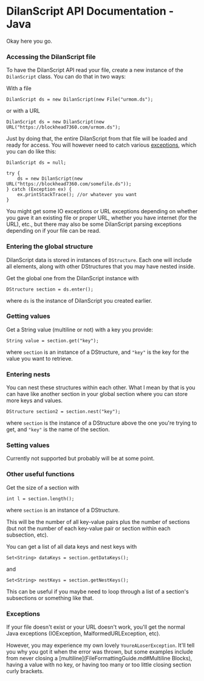 # DilanScript API Documentation - Java

Okay here you go.

### Accessing the DilanScript file

To have the DilanScript API read your file, create a new instance of the `DilanScript` class. You can do that in two ways:

With a file
    
    DilanScript ds = new DilanScript(new File("urmom.ds");

or with a URL
    
    DilanScript ds = new DilanScript(new URL("https://blockhead7360.com/urmom.ds");

Just by doing that, the entire DilanScript from that file will be loaded and ready for access. You will however need to catch various [exceptions](#Exceptions), which you can do like this:

    DilanScript ds = null;
    
    try {
        ds = new DilanScript(new URL("https://blockhead7360.com/somefile.ds"));
    } catch (Exception ex) {
        ex.printStackTrace(); //or whatever you want
    }

You might get some IO exceptions or URL exceptions depending on whether you gave it an existing file or proper URL, whether you have internet (for the URL), etc., but there may also be some DilanScript parsing exceptions depending on if your file can be read.


### Entering the global structure

DilanScript data is stored in instances of `DStructure`. Each one will include all elements, along with other DStructures that you may have nested inside.

Get the global one from the DilanScript instance with

    DStructure section = ds.enter();
    
where `ds` is the instance of DilanScript you created earlier.



### Getting values

Get a String value (multiline or not) with a key you provide:

    String value = section.get("key");

where `section` is an instance of a DStructure, and `"key"` is the key for the value you want to retrieve.



### Entering nests

You can nest these structures within each other. What I mean by that is you can have like another section in your global section where you can store more keys and values.

    DStructure section2 = section.nest("key");

where `section` is the instance of a DStructure above the one you're trying to get, and `"key"` is the name of the section.



### Setting values

Currently not supported but probably will be at some point.



### Other useful functions

Get the size of a section with

    int l = section.length();
    
where `section` is an instance of a DStructure.

This will be the number of all key-value pairs plus the number of sections (but not the number of each key-value pair or section within each subsection, etc).


You can get a list of all data keys and nest keys with

    Set<String> dataKeys = section.getDataKeys();

and

    Set<String> nestKeys = section.getNestKeys();

This can be useful if you maybe need to loop through a list of a section's subsections or something like that.



### Exceptions

If your file doesn't exist or your URL doesn't work, you'll get the normal Java exceptions (IOException, MalformedURLException, etc).

However, you may experience my own lovely `YoureALoserException`. It'll tell you why you got it when the error was thrown, but some examples include from never closing a [multiline](FileFormattingGuide.md#Multiline Blocks), having a value with no key, or having too many or too little closing section curly brackets.
